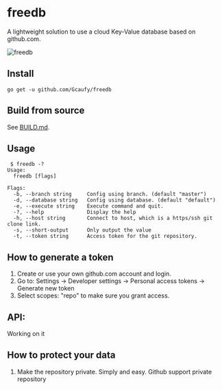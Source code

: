 # freedb 

A lightweight solution to use a cloud Key-Value database based on github.com.

![freedb](https://user-images.githubusercontent.com/2182004/60488728-50dae280-9cd5-11e9-933b-b6798f87af95.png)

## Install

```
go get -u github.com/Gcaufy/freedb
```

## Build from source

See [BUILD.md](BUILD.md).

## Usage

```
 $ freedb -?
Usage:
  freedb [flags]

Flags:
  -b, --branch string     Config using branch. (default "master")
  -d, --database string   Config using database. (default "default")
  -e, --execute string    Execute command and quit.
  -?, --help              Display the help
  -h, --host string       Connect to host, which is a https/ssh git clone link.
  -s, --short-output      Only output the value
  -t, --token string      Access token for the git repository.
```


## How to generate a token

  1. Create or use your own github.com account and login.
  2. Go to: Settings -> Developer settings -> Personal access tokens -> Generate new token
  3. Select scopes: "repo" to make sure you grant access.


## API:
 Working on it

## How to protect your data

1. Make the repository private.
  Simply and easy. Github support private repository
